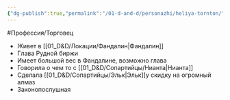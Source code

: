 ```yaml
---
{"dg-publish":true,"permalink":"/01-d-and-d/personazhi/heliya-tornton/","created":"2024-11-09T09:06:49.972+03:00","updated":"2023-12-26T14:53:45.694+03:00"}
---
```



#Профессия/Торговец 

* Живет в [[01_D&D/Локации/Фандалин\|Фандалин]]
* Глава Рудной биржи
* Имеет большой вес в Фандалине, возможно глава
* Говорила о чем то с [[01_D&D/Сопартийцы/Нианта\|Нианта]]
* Сделала [[01_D&D/Сопартийцы/Эльк\|Эльк]]у скидку на огромный алмаз
* Законопослушная